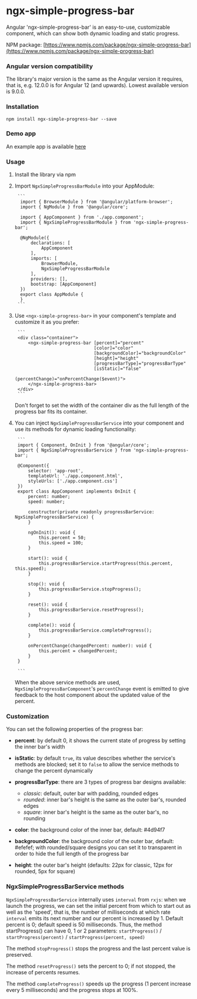 # ngx-simple-progress-bar

Angular 'ngx-simple-progress-bar' is an easy-to-use, customizable component, which can show both dynamic loading and
static progress.

NPM package: [https://www.npmjs.com/package/ngx-simple-progress-bar](https://www.npmjs.com/package/ngx-simple-progress-bar)


### Angular version compatibility

The library's major version is the same as the Angular version it requires, that is,
e.g. 12.0.0 is for Angular 12 (and upwards). Lowest available version is 9.0.0.


### Installation

`npm install ngx-simple-progress-bar --save`


### Demo app

An example app is available [here](https://zsuzsabenko.github.io/ngx-simple-progress-bar)


### Usage

1. Install the library via npm

2. Import `NgxSimpleProgressBarModule` into your AppModule:

        ```
         import { BrowserModule } from '@angular/platform-browser';
         import { NgModule } from '@angular/core';
         
         import { AppComponent } from './app.component';
         import { NgxSimpleProgressBarModule } from 'ngx-simple-progress-bar';
         
         @NgModule({
             declarations: [
                 AppComponent
             ],
             imports: [
                 BrowserModule,
                 NgxSimpleProgressBarModule
             ],
             providers: [],
             bootstrap: [AppComponent]
         })
         export class AppModule {
         }
        ```

3. Use `<ngx-simple-progress-bar>` in your component's template and customize it as you prefer:

        ```
        <div class="container">
            <ngx-simple-progress-bar [percent]="percent"
                                     [color]="color"
                                     [backgroundColor]="backgroundColor"
                                     [height]="height"
                                     [progressBarType]="progressBarType"
                                     [isStatic]="false"
                                     (percentChange)="onPercentChange($event)">
            </ngx-simple-progress-bar>
        </div>
        ```
   Don't forget to set the width of the container div as the full length of the progress bar fits its container.

4. You can inject `NgxSimpleProgressBarService` into your component and use its methods for dynamic loading
   functionality:

        ```
        import { Component, OnInit } from '@angular/core';
        import { NgxSimpleProgressBarService } from 'ngx-simple-progress-bar';
                
        @Component({
            selector: 'app-root',
            templateUrl: './app.component.html',
            styleUrls: ['./app.component.css']
        })
        export class AppComponent implements OnInit {
            percent: number;
            speed: number;
        
            constructor(private readonly progressBarService: NgxSimpleProgressBarService) {
            }
        
            ngOnInit(): void {
                this.percent = 50;
                this.speed = 100;
            }
        
            start(): void {
                this.progressBarService.startProgress(this.percent, this.speed);
            }
        
            stop(): void {
                this.progressBarService.stopProgress();
            }
        
            reset(): void {
                this.progressBarService.resetProgress();
            }
        
            complete(): void {
                this.progressBarService.completeProgress();
            }
        
            onPercentChange(changedPercent: number): void {
                this.percent = changedPercent;
            }
        }

        ```
   When the above service methods are used, `NgxSimpleProgressBarComponent`'s `percentChange` event is emitted to give
   feedback to the host component about the updated value of the percent.
   <br/>

### Customization

You can set the following properties of the progress bar:

- **percent**: by default 0, it shows the current state of progress by setting the inner bar's width

- **isStatic**: by default `true`, its value describes whether the service's methods are blocked; set it to `false` to allow
  the service methods to change the percent dynamically

- **progressBarType**: there are 3 types of progress bar designs available:
    - *classic*: default, outer bar with padding, rounded edges
    - *rounded*: inner bar's height is the same as the outer bar's, rounded edges
    - *square*: inner bar's height is the same as the outer bar's, no rounding

- **color**: the background color of the inner bar, default: #4d94f7

- **backgroundColor**: the background color of the outer bar, default: #efefef; with rounded/square designs you can set it
  to transparent in order to hide the full length of the progress bar

- **height**: the outer bar's height (defaults: 22px for classic, 12px for rounded, 5px for square)


### NgxSimpleProgressBarService methods

`NgxSimpleProgressBarService` internally uses `interval` from `rxjs`: when we launch the progress, we can set the
initial percent from which to start out as well as the 'speed', that is, the number of milliseconds at which
rate `interval` emits its next number and our percent is increased by 1. Default percent is 0; default speed is 50
milliseconds. Thus, the method startProgress() can have 0, 1 or 2 parameters:
`startProgress()` / `startProgress(percent)` / `startProgress(percent, speed)`

The method `stopProgress()` stops the progress and the last percent value is preserved.

The method `resetProgress()` sets the percent to 0; if not stopped, the increase of percents resumes.

The method `completeProgress()` speeds up the progress (1 percent increase every 5 milliseconds) and the progress stops
at 100%.
